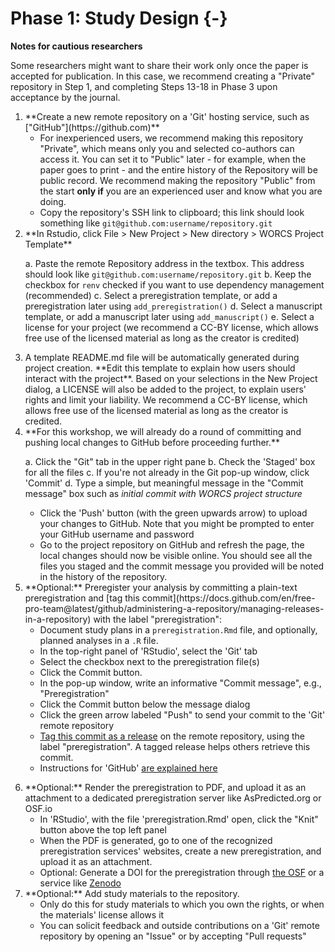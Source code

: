 # Phase 1: Study Design {-}

**Notes for cautious researchers**

<!--S: Some researchers might want to share their work only once the paper is accepted for publication. In this case, we recommend creating a "Private" repository in Step 1, and completing Steps 14-19 upon acceptance.-->Some researchers might want to share their work only once the paper is accepted for publication. In this case, we recommend creating a "Private" repository in Step 1, and completing Steps 13-18 in Phase 3 upon acceptance by the journal.

1. <!--S: Create a (Public or Private) remote repository on a 'Git' hosting service-->**Create a new remote repository on a 'Git' hosting service, such as ["GitHub"](https://github.com)**
    + For inexperienced users, we recommend making this repository "Private", which means only you and selected co-authors can access it. You can set it to "Public" later - for example, when the paper goes to print - and the entire history of the Repository will be public record. We recommend making the repository "Public" from the start __only if__ you are an experienced user and know what you are doing.
    + Copy the repository's SSH link to clipboard; this link should look something like `git@github.com:username/repository.git`

2. <!--S: When using R, initialize a new RStudio project using the WORCS template. Otherwise, clone the remote repository to your local project folder.-->**In Rstudio, click File > New Project > New directory > WORCS Project Template**
    a. Paste the remote Repository address in the textbox. This address should look like `git@github.com:username/repository.git`
    b. Keep the checkbox for `renv` checked if you want to use dependency management (recommended)
    c. Select a preregistration template, or add a preregistration later using `add_preregistration()`
    d. Select a manuscript template, or add a manuscript later using `add_manuscript()`
    e. Select a license for your project (we recommend a CC-BY license, which allows free use of the licensed material as long as the creator is credited)

3. <!--S: Add a README.md file, explaining how users should interact with the project, and a LICENSE to explain users' rights and limit your liability. This is automated by the `worcs` package.-->A template README.md file will be automatically generated during project creation. **Edit this template to explain how users should interact with the project**. Based on your selections in the New Project dialog, a LICENSE will also be added to the project, to explain users' rights and limit your liability. We recommend a CC-BY license, which allows free use of the licensed material as long as the creator is credited.

4. <!--S: Push the local project folder to the remote repository on GitHub-->**For this workshop, we will already do a round of committing and pushing local changes to GitHub before proceeding further.**
    a. Click the "Git" tab in the upper right pane
    b. Check the 'Staged' box for all the files
    c. If you're not already in the Git pop-up window, click 'Commit'
    d. Type a simple, but meaningful message in the "Commit message" box such as _initial commit with WORCS project structure_
    + Click the 'Push' button (with the green upwards arrow) to upload your changes to GitHub. Note that you might be prompted to enter your GitHub username and password
    + Go to the project repository on GitHub and refresh the page, the local changes should now be visible online. You should see all the files you staged and the commit message you provided will be noted in the history of the repository.

5. <!--S: Optional: Preregister your analysis by committing a plain-text preregistration and [tag this commit](https://docs.github.com/en/free-pro-team@latest/github/administering-a-repository/managing-releases-in-a-repository) with the label "preregistration".-->**Optional:** Preregister your analysis by committing a plain-text preregistration and [tag this commit](https://docs.github.com/en/free-pro-team@latest/github/administering-a-repository/managing-releases-in-a-repository) with the label "preregistration":
    + Document study plans in a `preregistration.Rmd` file, and optionally, planned analyses in a `.R` file.
    + In the top-right panel of 'RStudio', select the 'Git' tab
    + Select the checkbox next to the preregistration file(s)
    + Click the Commit button.
    + In the pop-up window, write an informative "Commit message", e.g., "Preregistration"
    + Click the Commit button below the message dialog
    + Click the green arrow labeled "Push" to send your commit to the 'Git' remote repository
    + [Tag this commit as a release](https://docs.github.com/en/free-pro-team@latest/github/administering-a-repository/managing-releases-in-a-repository) on the remote repository, using the label "preregistration". A tagged release helps others retrieve this commit.
    + Instructions for 'GitHub' [are explained here ](https://docs.github.com/en/free-pro-team@latest/github/administering-a-repository/managing-releases-in-a-repository)
<!--        - Go to the 'GitHub' page for your project
        - Click the label that says "0 releases"
        - Click the button labeled "Create new release"
        - In the textbox labeled "Tag version" and the textbox "Release title", write: "Preregistration"
        - Click the green button labeled "Publish release"-->

6. <!--S: Optional: Upload the preregistration to a dedicated preregistration server-->**Optional:** Render the preregistration to PDF, and upload it as an attachment to a dedicated preregistration server like AsPredicted.org or OSF.io
    + In 'RStudio', with the file 'preregistration.Rmd' open, click the "Knit" button above the top left panel
    + When the PDF is generated, go to one of the recognized preregistration services' websites, create a new preregistration, and upload it as an attachment.
    + Optional: Generate a DOI for the preregistration through [the OSF](https://help.osf.io/hc/en-us/articles/360019931173-Sharing-data) or a service like [Zenodo](https://guides.github.com/activities/citable-code/)

7. <!--S: Optional: Add study materials to the repository-->**Optional:** Add study materials to the repository.
    + Only do this for study materials to which you own the rights, or when the materials' license allows it
    + You can solicit feedback and outside contributions on a 'Git' remote repository by opening an "Issue" or by accepting "Pull requests"

